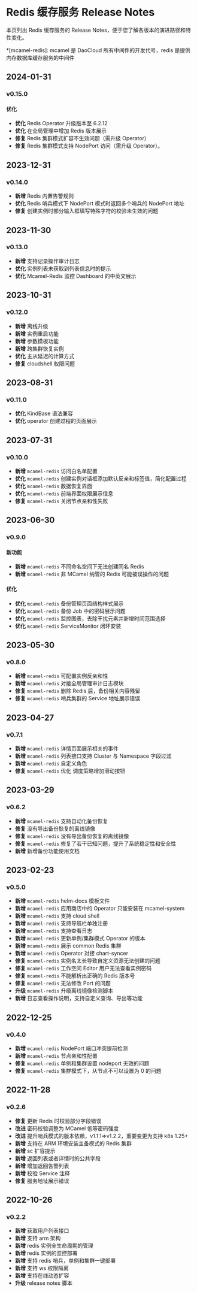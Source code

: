 # Redis 缓存服务 Release Notes

本页列出 Redis 缓存服务的 Release Notes，便于您了解各版本的演进路径和特性变化。

*[mcamel-redis]: mcamel 是 DaoCloud 所有中间件的开发代号，redis 是提供内存数据库缓存服务的中间件

## 2024-01-31

### v0.15.0

#### 优化

- **优化** Redis Operator 升级版本至 6.2.12
- **优化** 在全局管理中增加 Redis 版本展示
- **修复** Redis 集群模式扩容不生效问题（需升级 Operator）
- **修复** Redis 集群模式支持 NodePort 访问（需升级 Operator）。

## 2023-12-31

### v0.14.0

- **新增** Redis 内置告警规则
- **优化** Redis 哨兵模式下 NodePort 模式时返回多个哨兵的 NodePort 地址
- **修复** 创建实例时部分输入框填写特殊字符的校验未生效的问题

## 2023-11-30

### v0.13.0

- **新增** 支持记录操作审计日志
- **优化** 实例列表未获取到列表信息时的提示
- **优化** Mcamel-Redis 监控 Dashboard 的中英文展示

## 2023-10-31

### v0.12.0

- **新增** 离线升级
- **新增** 实例重启功能
- **新增** 参数模板功能
- **新增** 跨集群恢复实例
- **优化** 主从延迟的计算方式
- **修复** cloudshell 权限问题

## 2023-08-31

### v0.11.0

- **优化** KindBase 语法兼容
- **优化** operator 创建过程的页面展示

## 2023-07-31

### v0.10.0

- **新增** `mcamel-redis` 访问白名单配置
- **优化** `mcamel-redis` 创建实例对话框添加默认反亲和标签值，简化配置过程
- **优化** `mcamel-redis` 数据恢复界面
- **优化** `mcamel-redis` 前端界面权限展示信息
- **修复** `mcamel-redis` 关闭节点亲和性失败

## 2023-06-30

### v0.9.0

#### 新功能

- **新增** `mcamel-redis` 不同命名空间下无法创建同名 Redis
- **新增** `mcamel-redis` 非 MCamel 纳管的 Redis 可能被误操作的问题

#### 优化

- **优化** `mcamel-redis` 备份管理页面结构样式展示
- **优化** `mcamel-redis` 备份 Job 中的密码展示问题
- **优化** `mcamel-redis` 监控图表，去除干扰元素并新增时间范围选择
- **优化** `mcamel-redis` ServiceMonitor 闭环安装

## 2023-05-30

### v0.8.0

- **新增** `mcamel-redis` 可配置实例反亲和性
- **新增** `mcamel-redis` 对接全局管理审计日志模块
- **修复** `mcamel-redis` 删除 Redis 后，备份相关内容残留
- **修复** `mcamel-redis` 哨兵集群的 Service 地址展示错误

## 2023-04-27

### v0.7.1

- **新增** `mcamel-redis` 详情页面展示相关的事件
- **新增** `mcamel-redis` 列表接口支持 Cluster 与 Namespace 字段过滤
- **新增** `mcamel-redis` 自定义角色
- **修复** `mcamel-redis` 优化 调度策略增加滑动按钮

## 2023-03-29

### v0.6.2

- **新增** `mcamel-redis` 支持自动化备份恢复
- **修复** 没有导出备份恢复的离线镜像
- **修复** `mcamel-redis` 没有导出备份恢复的离线镜像
- **修复** `mcamel-redis` 修复了若干已知问题，提升了系统稳定性和安全性
- **新增** 新增备份功能使用文档

## 2023-02-23

### v0.5.0

- **新增** `mcamel-redis` helm-docs 模板文件
- **新增** `mcamel-redis` 应用商店中的 Operator 只能安装在 mcamel-system
- **新增** `mcamel-redis` 支持 cloud shell
- **新增** `mcamel-redis` 支持导航栏单独注册
- **新增** `mcamel-redis` 支持查看日志
- **新增** `mcamel-redis` 更新单例/集群模式 Operator 的版本
- **新增** `mcamel-redis` 展示 common Redis 集群
- **新增** `mcamel-redis` Operator 对接 chart-syncer
- **修复** `mcamel-redis` 实例名太长导致自定义资源无法创建的问题
- **修复** `mcamel-redis` 工作空间 Editor 用户无法查看实例密码
- **修复** `mcamel-redis` 不能解析出正确的 Redis 版本号
- **修复** `mcamel-redis` 无法修改 Port 的问题
- **升级** `mcamel-redis` 升级离线镜像检测脚本  
- **新增** 日志查看操作说明，支持自定义查询、导出等功能

## 2022-12-25

### v0.4.0

- **新增** `mcamel-redis` NodePort 端口冲突提前检测
- **新增** `mcamel-redis` 节点亲和性配置
- **修复** `mcamel-redis` 单例和集群设置 nodeport 无效的问题
- **修复** `mcamel-redis` 集群模式下，从节点不可以设置为 0 的问题

## 2022-11-28

### v0.2.6

- **修复** 更新 Redis 时校验部分字段错误
- **改进** 密码校验调整为 MCamel 低等密码强度
- **改进** 提升哨兵模式的版本依赖，v1.1.1=>v1.2.2，重要变更为支持 k8s 1.25+
- **新增** 支持在 ARM 环境安装主备模式的 Redis 集群
- **新增** sc 扩容提示
- **新增** 返回列表或者详情时的公共字段
- **新增** 增加返回告警列表
- **新增** 校验 Service 注释
- **修复** 服务地址展示错误

## 2022-10-26

### v0.2.2

- **新增** 获取用户列表接口
- **新增** 支持 arm 架构
- **新增** redis 实例全生命周期的管理
- **新增** redis 实例的监控部署
- **新增** 支持 redis 哨兵，单例和集群一键部署
- **新增** 支持 ws 权限隔离
- **新增** 支持在线动态扩容
- **升级** release notes 脚本
